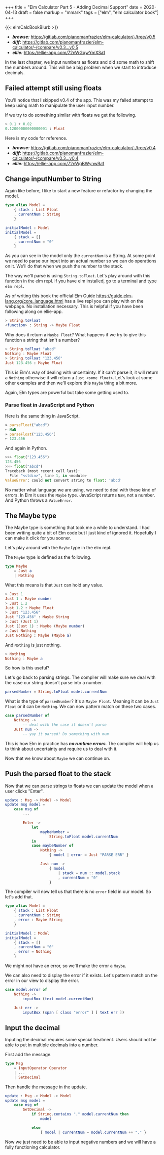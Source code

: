 +++
title = "Elm Calculator Part 5 - Adding Decimal Support"
date = 2020-04-13
draft = false
markup = "mmark"
tags = ["elm", "elm calculator book"]
+++

{{< elmCalcBookBlurb >}}

- ***browse:*** <https://gitlab.com/pianomanfrazier/elm-calculator/-/tree/v0.5>
- ***diff:*** <https://gitlab.com/pianomanfrazier/elm-calculator/-/compare/v0.3...v0.5>
- ***ellie:*** <https://ellie-app.com/72nWGqwYmXSa1>

In the last chapter, we input numbers as floats and did some math to shift the numbers around. This will be a big problem when we start to introduce decimals.

## Failed attempt still using floats

You'll notice that I skipped v0.4 of the app. This was my failed attempt to keep using math to manipulate the user input number.

If we try to do something similar with floats we get the following.

```elm
> 0.1 + 0.02
0.12000000000000001 : Float
```

Here is my code for reference.

- ***browse:*** <https://gitlab.com/pianomanfrazier/elm-calculator/-/tree/v0.4>
- ***diff:*** <https://gitlab.com/pianomanfrazier/elm-calculator/-/compare/v0.3...v0.4>
- ***ellie:*** <https://ellie-app.com/72nWgBWynwRa1>

## Change inputNumber to String

Again like before, I like to start a new feature or refactor by changing the model.

```elm
type alias Model =
    { stack : List Float
    , currentNum : String
    }

initialModel : Model
initialModel =
    { stack = []
    , currentNum = "0"
    }
```

As you can see in the model only the `currentNum` is a String. At some point we need to parse our input into an actual number so we can do operations on it. We'll do that when we push the number to the stack.

The way we'll parse is using `String.toFloat`. Let's play around with this function in the elm repl. If you have elm installed, go to a terminal and type `elm repl`.

As of writing this book the official Elm Guide <https://guide.elm-lang.org/core_language.html> has a live repl you can play with on the webpage. No installation necessary. This is helpful if you have been following along on ellie-app.

```elm
> String.toFloat
<function> : String -> Maybe Float
```

Why does it return a `Maybe Float`? What happens if we try to give this function a string that isn't a number?

```elm
> String.toFloat "abcd"
Nothing : Maybe Float
> String.toFloat "123.456"
Just 123.456 : Maybe Float
```

This is Elm's way of dealing with uncertainty. If it can't parse it, it will return a `Nothing` otherwise it will return a `Just <some float>`. Let's look at some other examples and then we'll explore this `Maybe` thing a bit more.

Again, Elm types are powerful but take some getting used to.

### Parse float in JavaScript and Python

Here is the same thing in JavaScript.

```js
» parseFloat("abcd")
← NaN
» parseFloat("123.456")
← 123.456
```

And again in Python.

```python
>>> float("123.456")
123.456
>>> float("abcd")
Traceback (most recent call last):
  File "<stdin>", line 1, in <module>
ValueError: could not convert string to float: 'abcd'
```

No matter what language we are using, we need to deal with these kind of errors. In Elm it uses the `Maybe` type. JavaScript returns `NaN`, not a number. And Python throws a `ValueError`.

## The Maybe type

The Maybe type is something that took me a while to understand. I had been writing quite a bit of Elm code but I just kind of ignored it. Hopefully I can make it click for you sooner.

Let's play around with the `Maybe` type in the elm repl.

The `Maybe` type is defined as the following.

```elm
type Maybe
    = Just a
    | Nothing
```

What this means is that `Just` can hold any value.

```elm
> Just 1
Just 1 : Maybe number
> Just 1.2
Just 1.2 : Maybe Float
> Just "123.456"
Just "123.456" : Maybe String
> Just (Just 1)
Just (Just 1) : Maybe (Maybe number)
> Just Nothing
Just Nothing : Maybe (Maybe a)
```

And `Nothing` is just nothing.

```elm
> Nothing
Nothing : Maybe a
```

So how is this useful?

Let's go back to parsing strings. The compiler will make sure we deal with the case our string doesn't parse into a number.

```elm
parsedNumber = String.toFloat model.currentNum
```

What is the type of `parsedNumber`? It's a `Maybe Float`. Meaning it can be `Just Float` or it can be `Nothing`. We can now pattern match on these two cases.

```elm
case parsedNumber of
    Nothing ->
        -- deal with the case it doesn't parse
    Just num ->
        -- yay it parsed! Do something with num
```

This is how Elm in practice has ***no runtime errors***. The compiler will help us to think about uncertainty and require us to deal with it.

Now that we know about `Maybe` we can continue on.

## Push the parsed float to the stack

Now that we can parse strings to floats we can update the model when a user clicks "Enter".

```elm
update : Msg -> Model -> Model
update msg model =
    case msg of
        ...

        Enter ->
            let
                maybeNumber =
                    String.toFloat model.currentNum
            in
            case maybeNumber of
                Nothing ->
                    { model | error = Just "PARSE ERR" }

                Just num ->
                    { model
                        | stack = num :: model.stack
                        , currentNum = "0"
                    }
```

The compiler will now tell us that there is no `error` field in our model. So let's add that.


```elm
type alias Model =
    { stack : List Float
    , currentNum : String
    , error : Maybe String
    }

initialModel : Model
initialModel =
    { stack = []
    , currentNum = "0"
    , error = Nothing
    }
```

We might not have an error, so we'll make the error a `Maybe`.

We can also need to display the error if it exists. Let's pattern match on the error in our view to display the error.

```elm
case model.error of
    Nothing ->
        inputBox (text model.currentNum)

    Just err ->
        inputBox (span [ class "error" ] [ text err ])
```

## Input the decimal

Inputing the decimal requires some special treatment. Users should not be able to put in multiple decimals into a number.

First add the message.

```elm
type Msg
    = InputOperator Operator
    | ...
    | SetDecimal
```

Then handle the message in the update.

```elm
update : Msg -> Model -> Model
update msg model =
    case msg of
        SetDecimal ->
            if String.contains "." model.currentNum then
                model

            else
                { model | currentNum = model.currentNum ++ "." }
```

Now we just need to be able to input negative numbers and we will have a fully functioning calculator.

